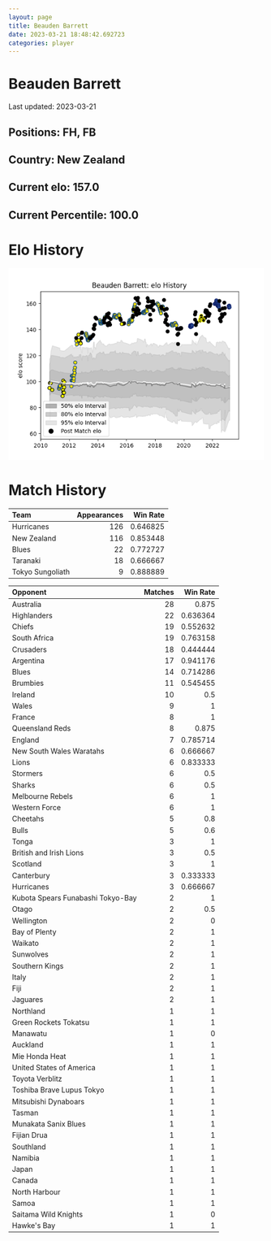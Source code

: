 ```yaml
---  
layout: page  
title: Beauden Barrett  
date: 2023-03-21 18:48:42.692723  
categories: player  
---
```

# Beauden Barrett


Last updated: 2023-03-21
## Positions: FH, FB

## Country: New Zealand

## Current elo: 157.0

## Current Percentile: 100.0

# Elo History


![elo history](history_BeaudenBarrett.png)
# Match History


| Team             |   Appearances |   Win Rate |
|:-----------------|--------------:|-----------:|
| Hurricanes       |           126 |   0.646825 |
| New Zealand      |           116 |   0.853448 |
| Blues            |            22 |   0.772727 |
| Taranaki         |            18 |   0.666667 |
| Tokyo Sungoliath |             9 |   0.888889 |

| Opponent                          |   Matches |   Win Rate |
|:----------------------------------|----------:|-----------:|
| Australia                         |        28 |   0.875    |
| Highlanders                       |        22 |   0.636364 |
| Chiefs                            |        19 |   0.552632 |
| South Africa                      |        19 |   0.763158 |
| Crusaders                         |        18 |   0.444444 |
| Argentina                         |        17 |   0.941176 |
| Blues                             |        14 |   0.714286 |
| Brumbies                          |        11 |   0.545455 |
| Ireland                           |        10 |   0.5      |
| Wales                             |         9 |   1        |
| France                            |         8 |   1        |
| Queensland Reds                   |         8 |   0.875    |
| England                           |         7 |   0.785714 |
| New South Wales Waratahs          |         6 |   0.666667 |
| Lions                             |         6 |   0.833333 |
| Stormers                          |         6 |   0.5      |
| Sharks                            |         6 |   0.5      |
| Melbourne Rebels                  |         6 |   1        |
| Western Force                     |         6 |   1        |
| Cheetahs                          |         5 |   0.8      |
| Bulls                             |         5 |   0.6      |
| Tonga                             |         3 |   1        |
| British and Irish Lions           |         3 |   0.5      |
| Scotland                          |         3 |   1        |
| Canterbury                        |         3 |   0.333333 |
| Hurricanes                        |         3 |   0.666667 |
| Kubota Spears Funabashi Tokyo-Bay |         2 |   1        |
| Otago                             |         2 |   0.5      |
| Wellington                        |         2 |   0        |
| Bay of Plenty                     |         2 |   1        |
| Waikato                           |         2 |   1        |
| Sunwolves                         |         2 |   1        |
| Southern Kings                    |         2 |   1        |
| Italy                             |         2 |   1        |
| Fiji                              |         2 |   1        |
| Jaguares                          |         2 |   1        |
| Northland                         |         1 |   1        |
| Green Rockets Tokatsu             |         1 |   1        |
| Manawatu                          |         1 |   0        |
| Auckland                          |         1 |   1        |
| Mie Honda Heat                    |         1 |   1        |
| United States of America          |         1 |   1        |
| Toyota Verblitz                   |         1 |   1        |
| Toshiba Brave Lupus Tokyo         |         1 |   1        |
| Mitsubishi Dynaboars              |         1 |   1        |
| Tasman                            |         1 |   1        |
| Munakata Sanix Blues              |         1 |   1        |
| Fijian Drua                       |         1 |   1        |
| Southland                         |         1 |   1        |
| Namibia                           |         1 |   1        |
| Japan                             |         1 |   1        |
| Canada                            |         1 |   1        |
| North Harbour                     |         1 |   1        |
| Samoa                             |         1 |   1        |
| Saitama Wild Knights              |         1 |   0        |
| Hawke's Bay                       |         1 |   1        |